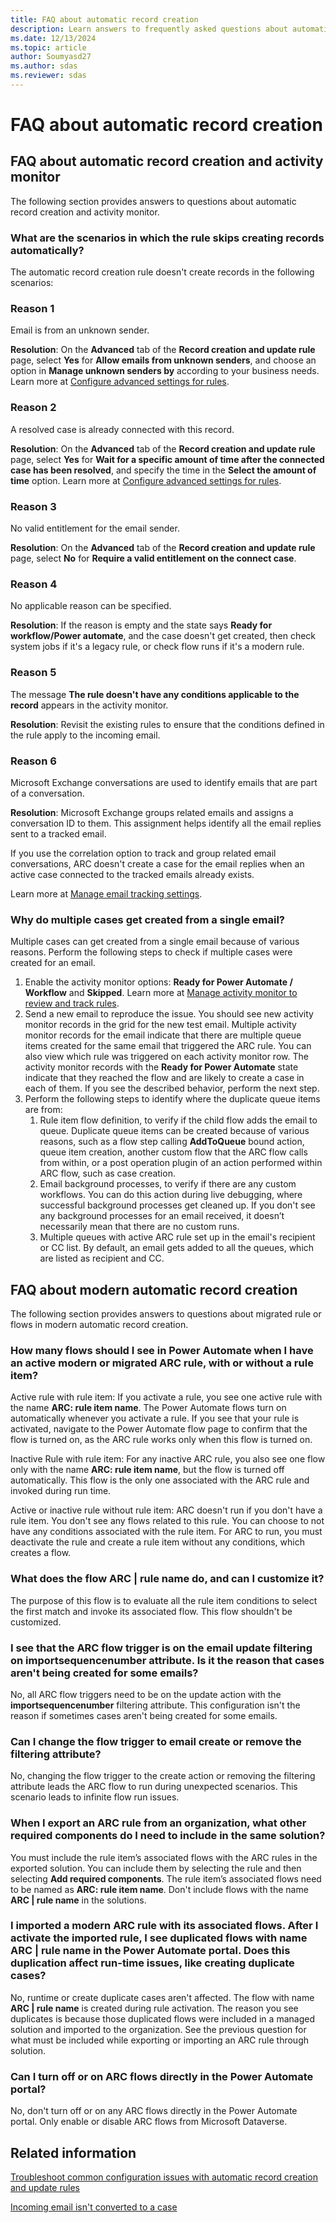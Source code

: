 ```yaml
---
title: FAQ about automatic record creation
description: Learn answers to frequently asked questions about automatic record creation.
ms.date: 12/13/2024
ms.topic: article
author: Soumyasd27
ms.author: sdas
ms.reviewer: sdas
---
```


# FAQ about automatic record creation

## FAQ about automatic record creation and activity monitor

The following section provides answers to questions about automatic record creation and activity monitor.

### What are the scenarios in which the rule skips creating records automatically?

The automatic record creation rule doesn't create records in the following scenarios:

### Reason 1

Email is from an unknown sender.

**Resolution**: On the **Advanced** tab of the **Record creation and update rule** page, select **Yes** for **Allow emails from unknown senders**, and choose an option in **Manage unknown senders by** according to your business needs. Learn more at [Configure advanced settings for rules](automatically-create-update-records.md#configure-advanced-settings-for-rules).

### Reason 2

A resolved case is already connected with this record.

**Resolution**: On the **Advanced** tab of the **Record creation and update rule** page, select **Yes** for **Wait for a specific amount of time after the connected case has been resolved**, and specify the time in the **Select the amount of time** option. Learn more at [Configure advanced settings for rules](automatically-create-update-records.md#configure-advanced-settings-for-rules).

### Reason 3

No valid entitlement for the email sender.

**Resolution**: On the **Advanced** tab of the **Record creation and update rule** page, select **No** for **Require a valid entitlement on the connect case**.

### Reason 4

No applicable reason can be specified.

**Resolution**: If the reason is empty and the state says **Ready for workflow/Power automate**, and the case doesn't get created, then check system jobs if it's a legacy rule, or check flow runs if it's a modern rule.

### Reason 5

The message **The rule doesn't have any conditions applicable to the record** appears in the activity monitor.

**Resolution**: Revisit the existing rules to ensure that the conditions defined in the rule apply to the incoming email.

### Reason 6

Microsoft Exchange conversations are used to identify emails that are part of a conversation.

**Resolution**: Microsoft Exchange groups related emails and assigns a conversation ID to them. This assignment helps identify all the email replies sent to a tracked email.

If you use the correlation option to track and group related email conversations, ARC doesn't create a case for the email replies when an active case connected to the tracked emails already exists.

Learn more at [Manage email tracking settings](/power-platform/admin/settings-email-tracking).

### Why do multiple cases get created from a single email?

Multiple cases can get created from a single email because of various reasons. Perform the following steps to check if multiple cases were created for an email.

1. Enable the activity monitor options: **Ready for Power Automate / Workflow** and **Skipped**. Learn more at [Manage activity monitor to review and track rules](automatically-create-update-records.md#manage-activity-monitor-to-review-and-track-rules).
1. Send a new email to reproduce the issue.
   You should see new activity monitor records in the grid for the new test email. Multiple activity monitor records for the email indicate that there are multiple queue items created for the same email that triggered the ARC rule. You can also view which rule was triggered on each activity monitor row. The activity monitor records with the **Ready for Power Automate** state indicate that they reached the flow and are likely to create a case in each of them. If you see the described behavior, perform the next step.
1. Perform the following steps to identify where the duplicate queue items are from:
    1. Rule item flow definition, to verify if the child flow adds the email to queue. Duplicate queue items can be created because of various reasons, such as a flow step calling **AddToQueue** bound action, queue item creation, another custom flow that the ARC flow calls from within, or a post operation plugin of an action performed within ARC flow, such as case creation.
    1. Email background processes, to verify if there are any custom workflows. You can do this action during live debugging, where successful background processes get cleaned up. If you don't see any background processes for an email received, it doesn’t necessarily mean that there are no custom runs.
    1. Multiple queues with active ARC rule set up in the email's recipient or CC list. By default, an email gets added to all the queues, which are listed as recipient and CC.

## FAQ about modern automatic record creation

The following section provides answers to questions about migrated rule or flows in modern automatic record creation.

### How many flows should I see in Power Automate when I have an active modern or migrated ARC rule, with or without a rule item?

Active rule with rule item:
If you activate a rule, you see one active rule with the name **ARC: rule item name**. The Power Automate flows turn on automatically whenever you activate a rule. If you see that your rule is activated, navigate to the Power Automate flow page to confirm that the flow is turned on, as the ARC rule works only when this flow is turned on.
 
Inactive Rule with rule item:
For any inactive ARC rule, you also see one flow only with the name **ARC: rule item name**, but the flow is turned off automatically. This flow is the only one associated with the ARC rule and invoked during run time.
 
Active or inactive rule without rule item:
ARC doesn't run if you don't have a rule item. You don't see any flows related to this rule. You can choose to not have any conditions associated with the rule item. For ARC to run, you must deactivate the rule and create a rule item without any conditions, which creates a flow. 

### What does the flow ARC | rule name do, and can I customize it?

The purpose of this flow is to evaluate all the rule item conditions to select the first match and invoke its associated flow. This flow shouldn't be customized.  

### I see that the ARC flow trigger is on the email update filtering on importsequencenumber attribute. Is it the reason that cases aren't being created for some emails?

No, all ARC flow triggers need to be on the update action with the **importsequencenumber** filtering attribute. This configuration isn't the reason if sometimes cases aren't being created for some emails.  

### Can I change the flow trigger to email create or remove the filtering attribute?

No, changing the flow trigger to the create action or removing the filtering attribute leads the ARC flow to run during unexpected scenarios. This scenario leads to infinite flow run issues.

### When I export an ARC rule from an organization, what other required components do I need to include in the same solution?

You must include the rule item’s associated flows with the ARC rules in the exported solution. You can include them by selecting the rule and then selecting **Add required components**. The rule item’s associated flows need to be named as **ARC: rule item name**. Don't include flows with the name **ARC | rule name** in the solutions.

### I imported a modern ARC rule with its associated flows. After I activate the imported rule, I see duplicated flows with name ARC | rule name in the Power Automate portal. Does this duplication affect run-time issues, like creating duplicate cases?  

No, runtime or create duplicate cases aren't affected. The flow with name **ARC | rule name** is created during rule activation. The reason you see duplicates is because those duplicated flows were included in a managed solution and imported to the organization. See the previous question for what must be included while exporting or importing an ARC rule through solution.

### Can I turn off or on ARC flows directly in the Power Automate portal?  

No, don't turn off or on any ARC flows directly in the Power Automate portal. Only enable or disable ARC flows from Microsoft Dataverse.

## Related information

[Troubleshoot common configuration issues with automatic record creation and update rules](/troubleshoot/dynamics-365/customer-service/email/common-email-error-messages)

[Incoming email isn't converted to a case](/troubleshoot/dynamics-365/customer-service/email/incoming-email-not-converted-case)
